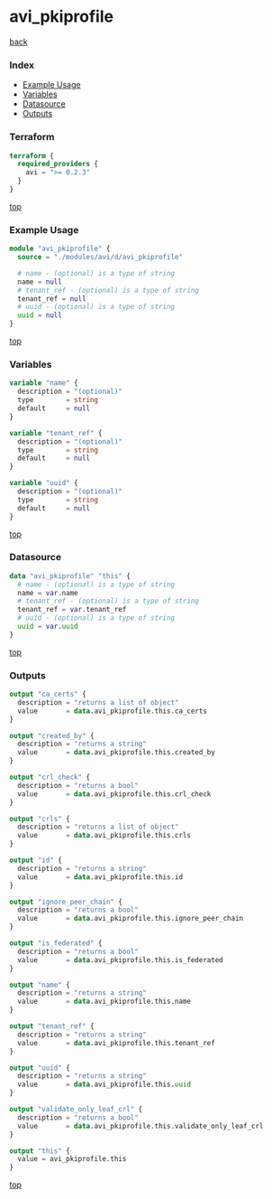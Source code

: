 # avi_pkiprofile

[back](../avi.md)

### Index

- [Example Usage](#example-usage)
- [Variables](#variables)
- [Datasource](#datasource)
- [Outputs](#outputs)

### Terraform

```terraform
terraform {
  required_providers {
    avi = ">= 0.2.3"
  }
}
```

[top](#index)

### Example Usage

```terraform
module "avi_pkiprofile" {
  source = "./modules/avi/d/avi_pkiprofile"

  # name - (optional) is a type of string
  name = null
  # tenant_ref - (optional) is a type of string
  tenant_ref = null
  # uuid - (optional) is a type of string
  uuid = null
}
```

[top](#index)

### Variables

```terraform
variable "name" {
  description = "(optional)"
  type        = string
  default     = null
}

variable "tenant_ref" {
  description = "(optional)"
  type        = string
  default     = null
}

variable "uuid" {
  description = "(optional)"
  type        = string
  default     = null
}
```

[top](#index)

### Datasource

```terraform
data "avi_pkiprofile" "this" {
  # name - (optional) is a type of string
  name = var.name
  # tenant_ref - (optional) is a type of string
  tenant_ref = var.tenant_ref
  # uuid - (optional) is a type of string
  uuid = var.uuid
}
```

[top](#index)

### Outputs

```terraform
output "ca_certs" {
  description = "returns a list of object"
  value       = data.avi_pkiprofile.this.ca_certs
}

output "created_by" {
  description = "returns a string"
  value       = data.avi_pkiprofile.this.created_by
}

output "crl_check" {
  description = "returns a bool"
  value       = data.avi_pkiprofile.this.crl_check
}

output "crls" {
  description = "returns a list of object"
  value       = data.avi_pkiprofile.this.crls
}

output "id" {
  description = "returns a string"
  value       = data.avi_pkiprofile.this.id
}

output "ignore_peer_chain" {
  description = "returns a bool"
  value       = data.avi_pkiprofile.this.ignore_peer_chain
}

output "is_federated" {
  description = "returns a bool"
  value       = data.avi_pkiprofile.this.is_federated
}

output "name" {
  description = "returns a string"
  value       = data.avi_pkiprofile.this.name
}

output "tenant_ref" {
  description = "returns a string"
  value       = data.avi_pkiprofile.this.tenant_ref
}

output "uuid" {
  description = "returns a string"
  value       = data.avi_pkiprofile.this.uuid
}

output "validate_only_leaf_crl" {
  description = "returns a bool"
  value       = data.avi_pkiprofile.this.validate_only_leaf_crl
}

output "this" {
  value = avi_pkiprofile.this
}
```

[top](#index)